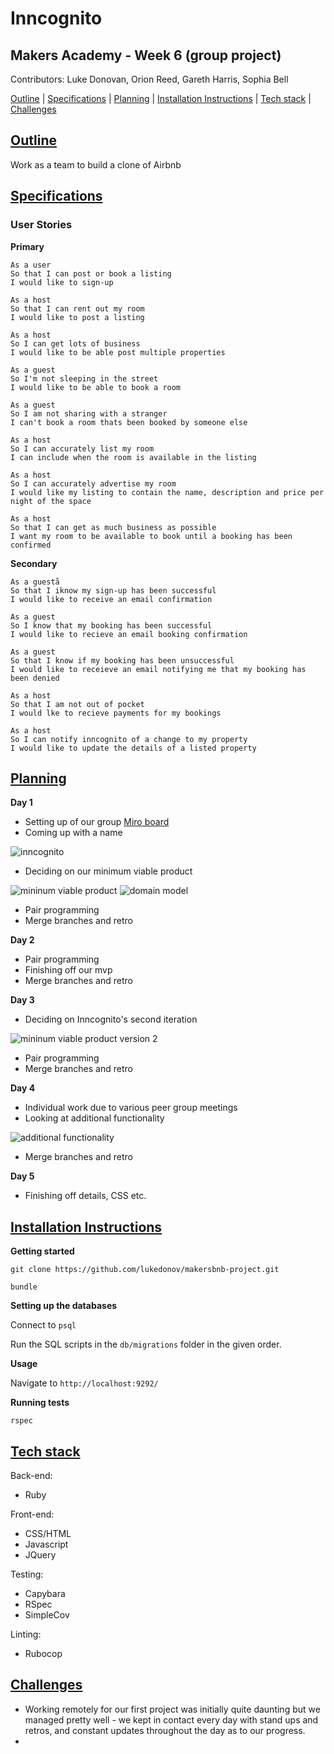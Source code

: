 # Inncognito

## Makers Academy - Week 6 (group project)

Contributors: Luke Donovan, Orion Reed, Gareth Harris, Sophia Bell

[Outline](#Outline) | [Specifications](#Specifications) | [Planning](#planning) | [Installation Instructions](#install) | [Tech stack](#tech) | [Challenges](#challenges)

## [Outline](#Outline) 

Work as a team to build a clone of Airbnb

## [Specifications](#Specifications)

### User Stories

**Primary**
```
As a user
So that I can post or book a listing
I would like to sign-up

As a host
So that I can rent out my room
I would like to post a listing

As a host
So I can get lots of business
I would like to be able post multiple properties

As a guest
So I'm not sleeping in the street
I would like to be able to book a room

As a guest
So I am not sharing with a stranger
I can't book a room thats been booked by someone else

As a host
So I can accurately list my room
I can include when the room is available in the listing

As a host
So I can accurately advertise my room
I would like my listing to contain the name, description and price per night of the space

As a host 
So that I can get as much business as possible
I want my room to be available to book until a booking has been confirmed
```
**Secondary**
```
As a guestå
So that I iknow my sign-up has been successful
I would like to receive an email confirmation

As a guest
So I know that my booking has been successful
I would like to recieve an email booking confirmation

As a guest
So that I know if my booking has been unsuccessful
I would like to receieve an email notifying me that my booking has been denied

As a host
So that I am not out of pocket
I would lke to recieve payments for my bookings

As a host
So I can notify inncognito of a change to my property
I would like to update the details of a listed property
```

## [Planning](#planning)

**Day 1**

- Setting up of our group [Miro board](https://miro.com/welcomeonboard/BygBxwTmsSAHgAoJdncfqCDWS1yPZqBuMK9G32QTrosYQe6jNTAl2o6bD217YS5u)
- Coming up with a name

![inncognito](./public/images/name.png)

- Deciding on our minimum viable product

![mininum viable product](./public/images/mvp.png)
![domain model](./public/images/DM.png)

- Pair programming
- Merge branches and retro

**Day 2**

- Pair programming
- Finishing off our mvp
- Merge branches and retro

**Day 3**

- Deciding on Inncognito's second iteration

![mininum viable product version 2](./public/images/mvp-2.png)

- Pair programming
- Merge branches and retro

**Day 4**

- Individual work due to various peer group meetings
- Looking at additional functionality

![additional functionality](./public/images/additional-functionality.png)

- Merge branches and retro

**Day 5**

- Finishing off details, CSS etc.

## [Installation Instructions](#install)

**Getting started**

`git clone https://github.com/lukedonov/makersbnb-project.git`

`bundle`

**Setting up the databases**

Connect to `psql` 

Run the SQL scripts in the `db/migrations` folder in the given order.

**Usage**

Navigate to `http://localhost:9292/`

**Running tests**

`rspec`

## [Tech stack](#tech) 

Back-end:

* Ruby

Front-end:
* CSS/HTML
* Javascript
* JQuery

Testing:

* Capybara
* RSpec
* SimpleCov

Linting:

* Rubocop

## [Challenges](#challenges)

* Working remotely for our first project was initially quite daunting but we managed pretty well - we kept in contact every day with stand ups and retros, and constant updates throughout the day as to our progress.
* 
